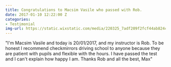 ```yaml
---
title: Congratulations to Macsim Vasile who passed with Rob.
date: 2017-01-10 12:22:00 Z
categories:
- Testimonial
img-url: https://static.wixstatic.com/media/220325_7adf209f2fcf44ab824ca3abaf4a2f8f~mv2.jpg/v1/fill/w_330,h_227,al_c,q_80,usm_0.66_1.00_0.01/220325_7adf209f2fcf44ab824ca3abaf4a2f8f~mv2.webp
---
```


"I'm Macsim Vasile and today is 20/01/2017, and my instructor is Rob.  To be honest I recommend checkmirrors driving school to anyone because they are patient with pupils and flexible with the hours.  I have passed the test and I can't explain how happy I am.  Thanks Rob and all the best, Max"
